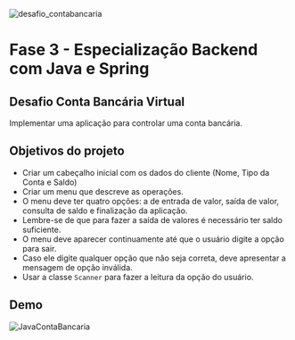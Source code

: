 ![desafio_contabancaria](https://github.com/quasiEvil/ONE-DesafioJava-ContaBancaria/assets/140989367/36fcd924-a2a7-4d9a-9bb3-e8d432cef081)

# Fase 3 - Especialização Backend com Java e Spring

## Desafio Conta Bancária Virtual
Implementar uma aplicação para controlar uma conta bancária.

## Objetivos do projeto
- Criar um cabeçalho inicial com os dados do cliente (Nome, Tipo da Conta e Saldo)
- Criar um menu que descreve as operações.
- O menu deve ter quatro opções: a de entrada de valor, saída de valor, consulta de saldo e finalização da aplicação.
- Lembre-se de que para fazer a saída de valores é necessário ter saldo suficiente.
- O menu deve aparecer continuamente até que o usuário digite a opção para sair.
- Caso ele digite qualquer opção que não seja correta, deve apresentar a mensagem de opção inválida.
- Usar a classe `Scanner` para fazer a leitura da opção do usuário.

## Demo
![JavaContaBancaria](https://github.com/quasiEvil/ONE-DesafioJava-ContaBancaria/assets/140989367/ca555a24-89f0-48aa-8026-890717ddd800)
